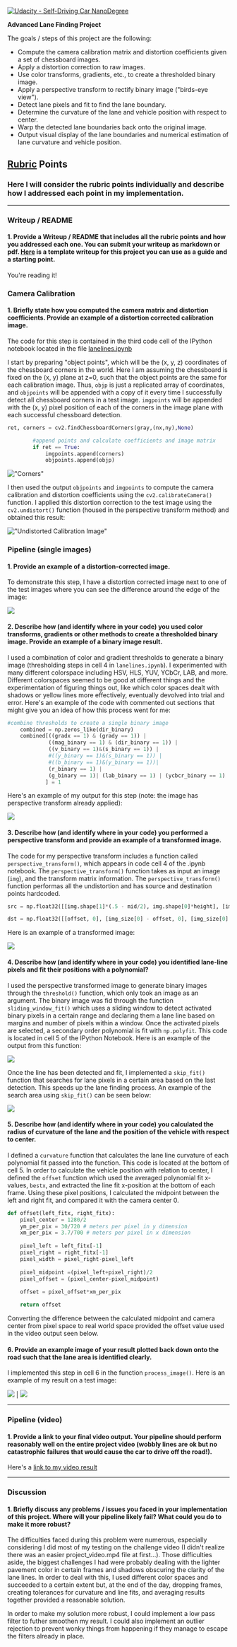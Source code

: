 [![Udacity - Self-Driving Car NanoDegree](https://s3.amazonaws.com/udacity-sdc/github/shield-carnd.svg)](http://www.udacity.com/drive)

**Advanced Lane Finding Project**

The goals / steps of this project are the following:

* Compute the camera calibration matrix and distortion coefficients given a set of chessboard images.
* Apply a distortion correction to raw images.
* Use color transforms, gradients, etc., to create a thresholded binary image.
* Apply a perspective transform to rectify binary image ("birds-eye view").
* Detect lane pixels and fit to find the lane boundary.
* Determine the curvature of the lane and vehicle position with respect to center.
* Warp the detected lane boundaries back onto the original image.
* Output visual display of the lane boundaries and numerical estimation of lane curvature and vehicle position.

## [Rubric](https://review.udacity.com/#!/rubrics/571/view) Points

### Here I will consider the rubric points individually and describe how I addressed each point in my implementation.  

---

### Writeup / README

#### 1. Provide a Writeup / README that includes all the rubric points and how you addressed each one.  You can submit your writeup as markdown or pdf.  [Here](https://github.com/udacity/CarND-Advanced-Lane-Lines/blob/master/writeup_template.md) is a template writeup for this project you can use as a guide and a starting point.  

You're reading it!

### Camera Calibration

#### 1. Briefly state how you computed the camera matrix and distortion coefficients. Provide an example of a distortion corrected calibration image.

The code for this step is contained in the third code cell of the IPython notebook located in the file [lanelines.ipynb](https://github.com/emiranda927/CarND-Advanced-Lane-Lines/blob/master/lanelines.ipynb)

I start by preparing "object points", which will be the (x, y, z) coordinates of the chessboard corners in the world. Here I am assuming the chessboard is fixed on the (x, y) plane at z=0, such that the object points are the same for each calibration image.  Thus, `objp` is just a replicated array of coordinates, and `objpoints` will be appended with a copy of it every time I successfully detect all chessboard corners in a test image.  `imgpoints` will be appended with the (x, y) pixel position of each of the corners in the image plane with each successful chessboard detection.  

```python
ret, corners = cv2.findChessboardCorners(gray,(nx,ny),None)

        #append points and calculate coefficients and image matrix
        if ret == True:
            imgpoints.append(corners)
            objpoints.append(objp)
```
!["Corners"](./output_images/draw_corners/calibration18.jpg.png)

I then used the output `objpoints` and `imgpoints` to compute the camera calibration and distortion coefficients using the `cv2.calibrateCamera()` function.  I applied this distortion correction to the test image using the `cv2.undistort()` function (housed in the perspective transform method) and obtained this result: 

!["Undistorted Calibration Image"](https://github.com/emiranda927/CarND-Advanced-Lane-Lines/blob/master/output_images/Undistorted%20Images/calibration2.jpg.png)

### Pipeline (single images)

#### 1. Provide an example of a distortion-corrected image.

To demonstrate this step, I have a distortion corrected image next to one of the test images where you can see the difference around the edge of the image:

![](./output_images/Undistorted%20Images/figure_2.png)

#### 2. Describe how (and identify where in your code) you used color transforms, gradients or other methods to create a thresholded binary image.  Provide an example of a binary image result.

I used a combination of color and gradient thresholds to generate a binary image (thresholding steps in cell 4 in `lanelines.ipynb`). I experimented with many different colorspace including HSV, HLS, YUV, YCbCr, LAB, and more. Different colorspaces seemed to be good at different things and the experimentation of figuring things out, like which color spaces dealt with shadows or yellow lines more effectively, eventually devolved into trial and error. Here's an example of the code with commented out sections that might give you an idea of how this process went for me:
```python
#combine thresholds to create a single binary image
    combined = np.zeros_like(dir_binary)
    combined[((gradx == 1) & (grady == 1)) |
             ((mag_binary == 1) & (dir_binary == 1)) |
             ((v_binary == 1)&(s_binary == 1)) |
             #((y_binary == 1)&(s_binary == 1)) |
             #((b_binary == 1)&(y_binary == 1))|
             (r_binary == 1) |
             (g_binary == 1)| (lab_binary == 1) | (ycbcr_binary == 1)
            ] = 1  
```
Here's an example of my output for this step (note: the image has perspective transform already applied):

![](./output_images/BirdsEye/figure_4.png)

#### 3. Describe how (and identify where in your code) you performed a perspective transform and provide an example of a transformed image.

The code for my perspective transform includes a function called `perspective_transform()`, which appears in code cell 4 of the .ipynb notebook.  The `perspective_transform()` function takes as input an image (`img`), and the transform matrix information. The `perspective_transform()` function performas all the undistortion and has source and destination  points hardcoded.

```python
src = np.float32([[img.shape[1]*(.5 - mid/2), img.shape[0]*height], [img.shape[1]*(.5 + mid/2), img.shape[0]*height],[img.shape[1]*(.5 + bot/2), img.shape[0]*bot_trim], [img.shape[1]*(.5 - bot/2), img.shape[0]*bot_trim]])

dst = np.float32([[offset, 0], [img_size[0] - offset, 0], [img_size[0] - offset, img_size[1]], [offset, img_size[1]]])
```
Here is an example of a transformed image:

![](./output_images/Warped%20Images/figure_1.png)

#### 4. Describe how (and identify where in your code) you identified lane-line pixels and fit their positions with a polynomial?

I used the perspective transformed image to generate binary images through the `threshold()` function, which only took an image as an argument. The binary image was fid through the function `sliding_window_fit()` which uses a sliding window to detect activated binary pixels in a certain range and declaring them a lane line based on margins and number of pixels within a window. Once the activated pixels are selected, a secondary order polynomial  is fit with `np.polyfit`. This code is located in cell 5 of the IPython Notebook. Here is an example of the output from this function:

![](./output_images/fitted%20lane%20images/figure_5.png)

Once the line has been detected and fit, I implemented a `skip_fit()` function that searches for lane pixels in a certain area based on the last detection. This speeds up the lane finding process. An example of the search area using `skip_fit()` can be seen below:

![](./output_images/skip%20fit%20images/figure_4.png)

#### 5. Describe how (and identify where in your code) you calculated the radius of curvature of the lane and the position of the vehicle with respect to center.

I defined a `curvature` function that calculates the lane line curvature of each polynomial fit passed into the function. This code is located at the bottom of cell 5. In order to calculate the vehicle position with relation to center, I defined the `offset` function which used the averaged polynomial fit x-values, `bestx`, and extracted the line fit x-position at the bottom of each frame. Using these pixel positions, I calculated the midpoint between the left and right fit, and compared it with the camera center 0. 
```python
def offset(left_fitx, right_fitx):
    pixel_center = 1280/2
    ym_per_pix = 30/720 # meters per pixel in y dimension
    xm_per_pix = 3.7/700 # meters per pixel in x dimension
    
    pixel_left = left_fitx[-1]
    pixel_right = right_fitx[-1]
    pixel_width = pixel_right-pixel_left
    
    pixel_midpoint =(pixel_left+pixel_right)/2
    pixel_offset = (pixel_center-pixel_midpoint)
    
    offset = pixel_offset*xm_per_pix

    return offset
```
Converting the difference between the calculated midpoint and camera center from pixel space to real world space provided the offset value used in the video output seen below.

#### 6. Provide an example image of your result plotted back down onto the road such that the lane area is identified clearly.

I implemented this step in cell 6 in the function `process_image()`.  Here is an example of my result on a test image:

![](./output_images/mapped_lane.png) | ![](./output_images/straight_lane.png)

---

### Pipeline (video)

#### 1. Provide a link to your final video output.  Your pipeline should perform reasonably well on the entire project video (wobbly lines are ok but no catastrophic failures that would cause the car to drive off the road!).

Here's a [link to my video result](https://github.com/emiranda927/CarND-Advanced-Lane-Lines/blob/master/video_output/out_video.mp4)

---

### Discussion

#### 1. Briefly discuss any problems / issues you faced in your implementation of this project.  Where will your pipeline likely fail?  What could you do to make it more robust?

The difficulties faced during this problem were numerous, especially considering I did most of my testing on the challenge video (I didn't realize there was an easier project_video.mp4 file at first...). Those difficulties aside, the biggest challenges I had were probably dealing with the lighter pavement color in certain frames and shadows obscuring the clarity of the lane lines. In order to deal with this, I used different color spaces and succeeded to a certain extent but, at the end of the day, dropping frames, creating tolerances for curvature and line fits, and averaging results together provided a reasonable solution.

In order to make my solution more robust, I could implement a low pass filter to futher smoothen my result. I could also implement an outlier rejection to prevent wonky things from happening if they manage to escape the filters already in place.
